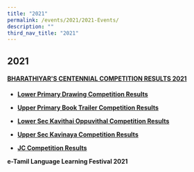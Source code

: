 ```yaml
---
title: "2021"
permalink: /events/2021/2021-Events/
description: ""
third_nav_title: "2021"
---
```

## 2021

#### [BHARATHIYAR'S CENTENNIAL COMPETITION RESULTS 2021](https://uptlc.moe.edu.sg/bharathiyars-centennial-competition-results-2021/)

* **[Lower Primary Drawing Competition Results](https://uptlc.moe.edu.sg/bc-2021-lower-primary-drawing-competition-results/)**

* **[Upper Primary Book Trailer Competition Results](https://uptlc.moe.edu.sg/wp-content/uploads/2021/11/BC-2021_Upper-Pri-Book-Trailer-Compeition-Results.pdf)**

* **[Lower Sec Kavithai Oppuvithal Competition Results](https://uptlc.moe.edu.sg/bc-2021-lower-sec-kavithai-oppuvithal-competition-results/)**

* **[Upper Sec Kavinaya Competition Results](https://uptlc.moe.edu.sg/bc-2021-upper-sec-kavinaya-competition-results/)**

* **[JC Competition Results](https://uptlc.moe.edu.sg/bc-2021-jc-competition-results/)**

**e-Tamil Language Learning Festival 2021**

